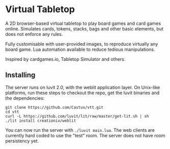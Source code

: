 # Virtual Tabletop

A 2D browser-based virtual tabletop to play board games and card games online. Simulates cards, tokens, stacks, bags and other basic elements, but does not enforce any rules.

Fully customisable with user-provided images, to reproduce virtually any board game. Lua automation available to reduce tedious manipulations.

Inspired by cardgames.io, Tabletop Simulator and others.

## Installing

The server runs on luvit 2.0, with the weblit application layer. On Unix-like platforms, run these steps to checkout the repo, get the luvit binaries and the dependencies:

```
git clone https://github.com/Castux/vtt.git
cd vtt
curl -L https://github.com/luvit/lit/raw/master/get-lit.sh | sh
./lit install creationix/weblit
```

You can now run the server with `./luvit main.lua`. The web clients are currently hard coded to use the "test" room. The server does not have room persistency yet.
